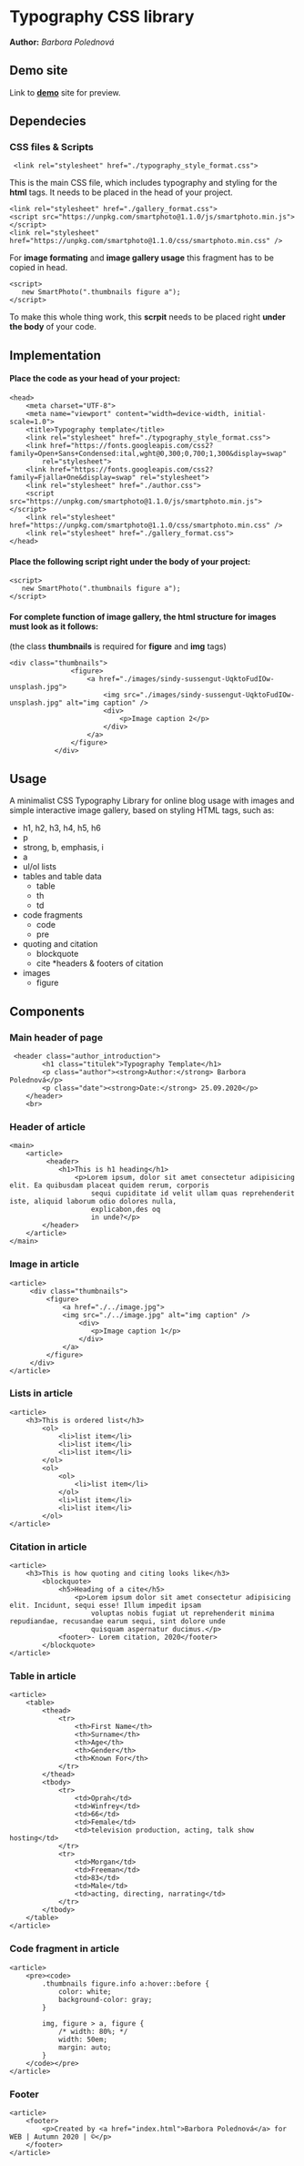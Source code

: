# Typography CSS library
**Author:** *Barbora Polednová*
## Demo site
Link to **[demo](http://www.github.io)** site for preview.
## Dependecies
### CSS files & Scripts
```
 <link rel="stylesheet" href="./typography_style_format.css">
```
 This is the main CSS file, which includes typography and styling for the **html** tags. It needs to be placed in the head of your project.

 ```
 <link rel="stylesheet" href="./gallery_format.css">
 <script src="https://unpkg.com/smartphoto@1.1.0/js/smartphoto.min.js"></script>
 <link rel="stylesheet" href="https://unpkg.com/smartphoto@1.1.0/css/smartphoto.min.css" />
```
For **image formating** and **image gallery usage** this fragment has to be copied in head.

 ```
 <script>
    new SmartPhoto(".thumbnails figure a");
</script>
```
To make this whole thing work, this **scrpit** needs to be placed right **under the body** of your code.
## Implementation
#### Place the code as your head of your project:
```
<head>
    <meta charset="UTF-8">
    <meta name="viewport" content="width=device-width, initial-scale=1.0">
    <title>Typography template</title>
    <link rel="stylesheet" href="./typography_style_format.css">
    <link href="https://fonts.googleapis.com/css2?family=Open+Sans+Condensed:ital,wght@0,300;0,700;1,300&display=swap"
        rel="stylesheet">
    <link href="https://fonts.googleapis.com/css2?family=Fjalla+One&display=swap" rel="stylesheet">
    <link rel="stylesheet" href="./author.css">
    <script src="https://unpkg.com/smartphoto@1.1.0/js/smartphoto.min.js"></script>
    <link rel="stylesheet" href="https://unpkg.com/smartphoto@1.1.0/css/smartphoto.min.css" />
    <link rel="stylesheet" href="./gallery_format.css">
</head>
```

#### Place the following script right under the body of your project:
 ```
 <script>
    new SmartPhoto(".thumbnails figure a");
</script>
```

#### For complete function of image gallery, the **html structure** for images must look as it follows:
(the class **thumbnails** is required for **figure** and **img** tags)
 ```
 <div class="thumbnails">
                <figure>
                    <a href="./images/sindy-sussengut-UqktoFudIOw-unsplash.jpg">
                        <img src="./images/sindy-sussengut-UqktoFudIOw-unsplash.jpg" alt="img caption" />
                        <div>
                            <p>Image caption 2</p>
                        </div>
                    </a>
                </figure>
            </div>
```
## Usage
A minimalist CSS Typography Library for online blog usage with images and simple interactive image gallery, based on styling HTML tags, such as:
* h1, h2, h3, h4, h5, h6
* p
* strong, b, emphasis, i
* a 
* ul/ol lists
* tables and table data
  * table
  * th
  * td
* code fragments
  * code
  * pre
* quoting and citation
  * blockquote
  * cite
  *headers & footers of citation
* images
  * figure
## Components
### Main header of page
```
 <header class="author_introduction">
        <h1 class="titulek">Typography Template</h1>
        <p class="author"><strong>Author:</strong> Barbora Polednová</p>
        <p class="date"><strong>Date:</strong> 25.09.2020</p>
    </header>
    <br>
```

### Header of article
```
<main>
    <article>
         <header>
            <h1>This is h1 heading</h1>
                <p>Lorem ipsum, dolor sit amet consectetur adipisicing elit. Ea quibusdam placeat quidem rerum, corporis
                    sequi cupiditate id velit ullam quas reprehenderit iste, aliquid laborum odio dolores nulla,
                    explicabon,des oq
                    in unde?</p>
        </header>
    </article>
</main>
```

### Image in article
```
<article>
     <div class="thumbnails">
         <figure>
             <a href="./../image.jpg">
             <img src="./../image.jpg" alt="img caption" />
                 <div>
                    <p>Image caption 1</p>
                 </div>
             </a>
         </figure>
     </div>
</article>
```

### Lists in article
```
<article>
    <h3>This is ordered list</h3>
        <ol>
            <li>list item</li>
            <li>list item</li>
            <li>list item</li>
        </ol>
        <ol>
            <ol>
                <li>list item</li>
            </ol>
            <li>list item</li>
            <li>list item</li>
        </ol>
</article>
```

### Citation in article
```
<article>
    <h3>This is how quoting and citing looks like</h3>
        <blockquote>
            <h5>Heading of a cite</h5>
                <p>Lorem ipsum dolor sit amet consectetur adipisicing elit. Incidunt, sequi esse! Illum impedit ipsam
                    voluptas nobis fugiat ut reprehenderit minima repudiandae, recusandae earum sequi, sint dolore unde
                    quisquam aspernatur ducimus.</p>
            <footer>- Lorem citation, 2020</footer>
        </blockquote>
</article>
```

### Table in article
```
<article>
    <table>
        <thead>
            <tr>
                <th>First Name</th>
                <th>Surname</th>
                <th>Age</th>
                <th>Gender</th>
                <th>Known For</th>
            </tr>
        </thead>
        <tbody>
            <tr>
                <td>Oprah</td>
                <td>Winfrey</td>
                <td>66</td>
                <td>Female</td>
                <td>television production, acting, talk show hosting</td>
            </tr>
            <tr>
                <td>Morgan</td>
                <td>Freeman</td>
                <td>83</td>
                <td>Male</td>
                <td>acting, directing, narrating</td>
            </tr>
        </tbody>
    </table>
</article>
```

### Code fragment in article
```
<article>
    <pre><code>
        .thumbnails figure.info a:hover::before {
            color: white;
            background-color: gray;
        }
                
        img, figure > a, figure {
            /* width: 80%; */
            width: 50em;
            margin: auto;
        }                
    </code></pre>
</article>
```

### Footer
```
<article>
    <footer>
        <p>Created by <a href="index.html">Barbora Polednová</a> for WEB | Autumn 2020 | ©</p>
    </footer>
</article>
```
